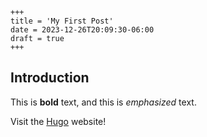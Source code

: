     +++
    title = 'My First Post'
    date = 2023-12-26T20:09:30-06:00
    draft = true
    +++
## Introduction

This is **bold** text, and this is *emphasized* text.

Visit the [Hugo](https://gohugo.io) website!